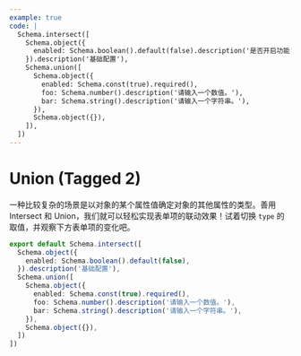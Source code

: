 ```yaml
---
example: true
code: |
  Schema.intersect([
    Schema.object({
      enabled: Schema.boolean().default(false).description('是否开启功能'),
    }).description('基础配置'),
    Schema.union([
      Schema.object({
        enabled: Schema.const(true).required(),
        foo: Schema.number().description('请输入一个数值。'),
        bar: Schema.string().description('请输入一个字符串。'),
      }),
      Schema.object({}),
    ]),
  ])
---
```


# Union (Tagged 2)

一种比较复杂的场景是以对象的某个属性值确定对象的其他属性的类型。善用 Intersect 和 Union，我们就可以轻松实现表单项的联动效果！试着切换 `type` 的取值，并观察下方表单项的变化吧。

```ts
export default Schema.intersect([
  Schema.object({
    enabled: Schema.boolean().default(false),
  }).description('基础配置'),
  Schema.union([
    Schema.object({
      enabled: Schema.const(true).required(),
      foo: Schema.number().description('请输入一个数值。'),
      bar: Schema.string().description('请输入一个字符串。'),
    }),
    Schema.object({}),
  ])
])
```
